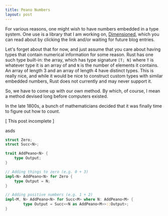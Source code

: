 ```yaml
---
title: Peano Numbers
layout: post
---
```


For various reasons, one might wish to have numbers embedded in a type system. One use
is a library that I am working on, [Dimensioned](/dimensioned/), which
you can read about by clicking the link and/or waiting for future blog entries.

Let's forget about that for now, and just assume that you care about having types that
contain numerical information for some reason. Rust has one such type built-in: the
array, which has type signature `[T; N]` where `T` is whatever type it is an array of
and `N` is the number of elements it contains. An array of length 3 and an array of
length 4 have distinct types. This is really nice, and while it would be nice to
construct custom types with similar embedded numbers, Rust does not currently and may
never support it.

So, we have to come up with our own method. By which, of course, I mean a method devised
long before computers existed.

In the late 1800s, a bunch of mathematicians decided that it was finally time to figure
out how to count.


[ This post incomplete ]

asds


```rust
struct Zero;
struct Succ<N>;
```

```rust
trait AddPeano<N> {
    type Output;
}

// Adding things to zero (e.g. 0 + 3)
impl<N> AddPeano<N> for Zero {
    type Output = N;
}

// Adding positive numbers (e.g. 1 + 2)
impl<M, N> AddPeano<N> for Succ<M> where N: AddPeano<M> {
        type Output = Succ<<N as AddPeano<M>>::Output>;
}
```

